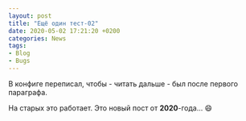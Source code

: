 ```yaml
---
layout: post  
title: "Ещё один тест-02"  
date: 2020-05-02 17:21:20 +0200
categories: News
tags: 
- Blog
- Bugs
---
```


В конфиге переписал, чтобы - читать дальше - был после первого параграфа.  
<!--more-->
На старых это работает.
Это новый пост от **2020**-года... :smile:
